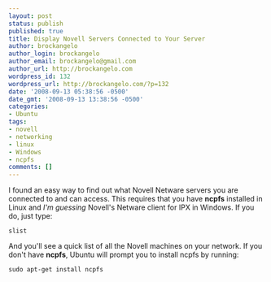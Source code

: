 ```yaml
---
layout: post
status: publish
published: true
title: Display Novell Servers Connected to Your Server
author: brockangelo
author_login: brockangelo
author_email: brockangelo@gmail.com
author_url: http://brockangelo.com
wordpress_id: 132
wordpress_url: http://brockangelo.com/?p=132
date: '2008-09-13 05:38:56 -0500'
date_gmt: '2008-09-13 13:38:56 -0500'
categories:
- Ubuntu
tags:
- novell
- networking
- linux
- Windows
- ncpfs
comments: []
---
```

<p>I found an easy way to find out what Novell Netware servers you are connected to and can access. This requires that you have <strong>ncpfs</strong> installed in Linux and <em>I'm guessing</em> Novell's Netware client for IPX in Windows. If you do, just type:</p>

```slist```

<p>And you'll see a quick list of all the Novell machines on your network. If you don't have <strong>ncpfs</strong>, Ubuntu will prompt you to install ncpfs by running:</p>

```sudo apt-get install ncpfs```

